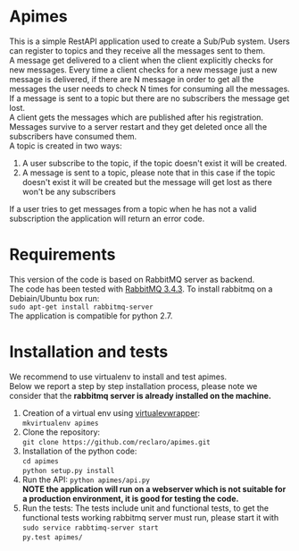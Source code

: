 # Apimes

This is a simple RestAPI application used to create a Sub/Pub system.
Users can register to topics and they receive all the messages sent to them.
<br />
A message get delivered to a client when the client explicitly checks for new messages.
Every time a client checks for a new message just a new message is delivered, if
there are N message in order to get all the messages the user needs
to check N times for consuming all the messages.<br />
If a message is sent to a topic but there are no subscribers the message get
lost.<br />
A client gets the messages which are published after his registration.<br />
Messages survive to a server restart and they get deleted once all the
subscribers have consumed them.<br />
A topic is created in two ways:

1. A user subscribe to the topic, if the topic doesn't exist it will be created.
2. A message is sent to a topic, please note that in this case if the topic
   doesn't exist it will be created but the message will get lost as there won't
   be any subscribers

If a user tries to get messages from a topic when he has not a valid
subscription the application will return an error code.
# Requirements
This version of the code is based on RabbitMQ server as backend.<br />
The code has been tested with [RabbitMQ 3.4.3](https://www.rabbitmq.com).
To install rabbitmq on a Debiain/Ubuntu box run:<br />
`sudo apt-get install rabbitmq-server`<br />
The application is compatible for python 2.7.

# Installation and tests
We recommend to use virtualenv to install and test apimes.<br />
Below we report a step by step installation process, please note we consider
that the **rabbitmq server is already installed on the machine.**


1. Creation of a virtual env using [virtualevwrapper](https://virtualenvwrapper.readthedocs.org/en/latest/):<br />
`mkvirtualenv apimes`
2. Clone the repository:<br />
`git clone https://github.com/reclaro/apimes.git`
3. Installation of the python code:<br />
`cd apimes`<br />
`python setup.py install`
4. Run the API:
`python apimes/api.py`<br />
**NOTE the application will run on a webserver which is not suitable for a
production environment, it is good for testing the code.**
5. Run the tests:
The tests include unit and functional tests, to get the functional tests working
rabbitmq server must run, please start it with <br /> `sudo service rabbtimq-server
start`<br />
`py.test apimes/`
